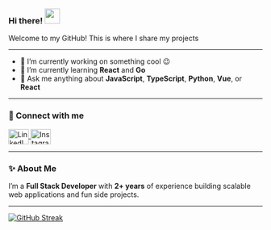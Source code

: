 ### Hi there! <a href="https://www.gautamkrishnar.com/"><img src="https://media.giphy.com/media/hvRJCLFzcasrR4ia7z/giphy.gif" width="30px"></a>

Welcome to my GitHub! This is where I share my projects

---

- 🔭 I’m currently working on something cool 😉  
- 🌱 I’m currently learning **React** and **Go**  
- 💬 Ask me anything about **JavaScript**, **TypeScript**, **Python**, **Vue**, or **React**  

---

### 🔗 Connect with me

<p align="left">
  <a href="https://linkedin.com/in/muhmahatma" target="_blank">
    <img align="center" src="https://raw.githubusercontent.com/rahuldkjain/github-profile-readme-generator/master/src/images/icons/Social/linked-in-alt.svg" alt="LinkedIn" height="30" width="40" />
  </a>
  <a href="https://instagram.com/mht.aryn" target="_blank">
    <img align="center" src="https://raw.githubusercontent.com/rahuldkjain/github-profile-readme-generator/master/src/images/icons/Social/instagram.svg" alt="Instagram" height="30" width="40" />
  </a>
</p>

---

### ✨ About Me

I’m a **Full Stack Developer** with **2+ years** of experience building scalable web applications and fun side projects.

<!-- Optional: Add more info like tech stack, certifications, etc. -->

---

<!-- GitHub Profile Stats -->
<a href="https://git.io/streak-stats">
  <img src="https://github-readme-streak-stats.herokuapp.com?user=arryyxia&theme=highcontrast&hide_border=true&border_radius=5&date_format=j%20M%5B%20Y%5D&card_width=894" alt="GitHub Streak" />
</a>

<!-- Optional counter, currently width=0, so it's hidden -->
<!-- <img alt='analytics' src='https://profile-counter.glitch.me/gautamkrishnar/count.svg' width='0px'> -->
